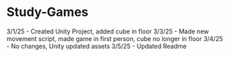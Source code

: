 # Study-Games
3/1/25 - Created Unity Project, added cube in floor
3/3/25 - Made new movement script, made game in first person, cube no longer in floor
3/4/25 - No changes, Unity updated assets
3/5/25 - Updated Readme
